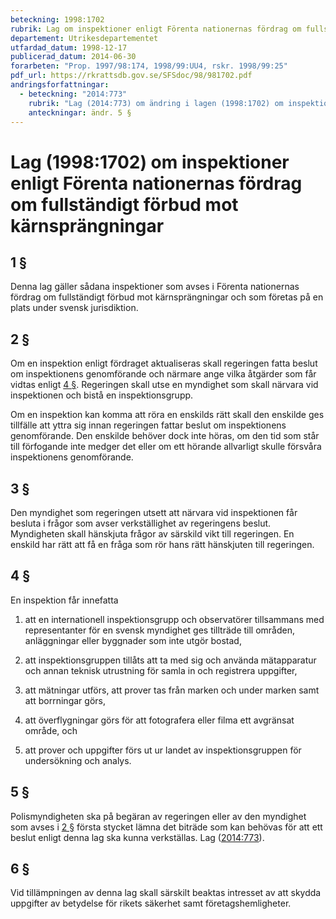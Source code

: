```yaml
---
beteckning: 1998:1702
rubrik: Lag om inspektioner enligt Förenta nationernas fördrag om fullständigt förbud mot kärnsprängningar
departement: Utrikesdepartementet
utfardad_datum: 1998-12-17
publicerad_datum: 2014-06-30
forarbeten: "Prop. 1997/98:174, 1998/99:UU4, rskr. 1998/99:25"
pdf_url: https://rkrattsdb.gov.se/SFSdoc/98/981702.pdf
andringsforfattningar:
  - beteckning: "2014:773"
    rubrik: "Lag (2014:773) om ändring i lagen (1998:1702) om inspektioner enligt Förenta nationernas fördrag om fullständigt förbud mot kärnsprängningar"
    anteckningar: ändr. 5 §
---
```


# Lag (1998:1702) om inspektioner enligt Förenta nationernas fördrag om fullständigt förbud mot kärnsprängningar

## 1 §

Denna lag gäller sådana inspektioner som avses i Förenta nationernas fördrag om fullständigt förbud mot kärnsprängningar och som företas på en plats under svensk jurisdiktion.

## 2 §

Om en inspektion enligt fördraget aktualiseras skall regeringen fatta beslut om inspektionens genomförande och närmare ange vilka åtgärder som får vidtas enligt [4 §](#4). Regeringen skall utse en myndighet som skall närvara vid inspektionen och bistå en inspektionsgrupp.

Om en inspektion kan komma att röra en enskilds rätt skall den enskilde ges tillfälle att yttra sig innan regeringen fattar beslut om inspektionens genomförande. Den enskilde behöver dock inte höras, om den tid som står till förfogande inte medger det eller om ett hörande allvarligt skulle försvåra inspektionens genomförande.

## 3 §

Den myndighet som regeringen utsett att närvara vid inspektionen får besluta i frågor som avser verkställighet av regeringens beslut. Myndigheten skall hänskjuta frågor av särskild vikt till regeringen. En enskild har rätt att få en fråga som rör hans rätt hänskjuten till regeringen.

## 4 §

En inspektion får innefatta

1. att en internationell inspektionsgrupp och observatörer tillsammans med representanter för en svensk myndighet ges tillträde till områden, anläggningar eller byggnader som inte utgör bostad,

2. att inspektionsgruppen tillåts att ta med sig och använda mätapparatur och annan teknisk utrustning för samla in och registrera uppgifter,

3. att mätningar utförs, att prover tas från marken och under marken samt att borrningar görs,

4. att överflygningar görs för att fotografera eller filma ett avgränsat område, och

5. att prover och uppgifter förs ut ur landet av inspektionsgruppen för undersökning och analys.

## 5 §

Polismyndigheten ska på begäran av regeringen eller av den myndighet som avses i [2 §](#2) första stycket lämna det biträde som kan behövas för att ett beslut enligt denna lag ska kunna verkställas. Lag ([2014:773](https://selex.se/eli/sfs/2014/773)).

## 6 §

Vid tillämpningen av denna lag skall särskilt beaktas intresset av att skydda uppgifter av betydelse för rikets säkerhet samt företagshemligheter.